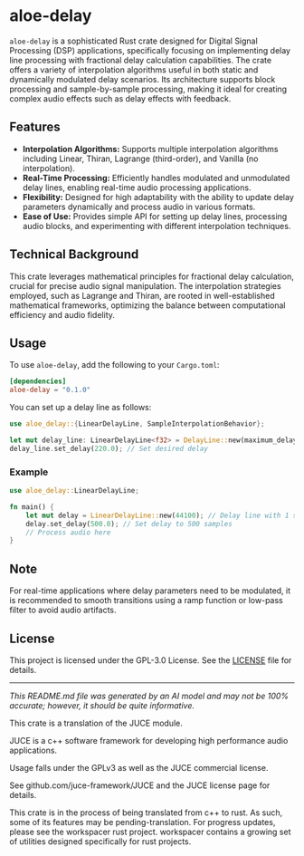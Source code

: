 # aloe-delay

`aloe-delay` is a sophisticated Rust crate designed for Digital Signal Processing (DSP) applications, specifically focusing on implementing delay line processing with fractional delay calculation capabilities. The crate offers a variety of interpolation algorithms useful in both static and dynamically modulated delay scenarios. Its architecture supports block processing and sample-by-sample processing, making it ideal for creating complex audio effects such as delay effects with feedback.

## Features

- **Interpolation Algorithms:** Supports multiple interpolation algorithms including Linear, Thiran, Lagrange (third-order), and Vanilla (no interpolation).
- **Real-Time Processing:** Efficiently handles modulated and unmodulated delay lines, enabling real-time audio processing applications.
- **Flexibility:** Designed for high adaptability with the ability to update delay parameters dynamically and process audio in various formats.
- **Ease of Use:** Provides simple API for setting up delay lines, processing audio blocks, and experimenting with different interpolation techniques.

## Technical Background

This crate leverages mathematical principles for fractional delay calculation, crucial for precise audio signal manipulation. The interpolation strategies employed, such as Lagrange and Thiran, are rooted in well-established mathematical frameworks, optimizing the balance between computational efficiency and audio fidelity.

## Usage

To use `aloe-delay`, add the following to your `Cargo.toml`:

```toml
[dependencies]
aloe-delay = "0.1.0"
```

You can set up a delay line as follows:

```rust
use aloe_delay::{LinearDelayLine, SampleInterpolationBehavior};

let mut delay_line: LinearDelayLine<f32> = DelayLine::new(maximum_delay_in_samples);
delay_line.set_delay(220.0); // Set desired delay
```

### Example

```rust
use aloe_delay::LinearDelayLine;

fn main() {
    let mut delay = LinearDelayLine::new(44100); // Delay line with 1 second max delay at 44.1kHz sample rate
    delay.set_delay(500.0); // Set delay to 500 samples
    // Process audio here
}
```

## Note
For real-time applications where delay parameters need to be modulated, it is recommended to smooth transitions using a ramp function or low-pass filter to avoid audio artifacts.

## License

This project is licensed under the GPL-3.0 License. See the [LICENSE](https://github.com/klebs6/aloe-rs/blob/main/LICENSE) file for details.

---

*This README.md file was generated by an AI model and may not be 100% accurate; however, it should be quite informative.*

This crate is a translation of the JUCE module.

JUCE is a c++ software framework for developing high performance audio applications.

Usage falls under the GPLv3 as well as the JUCE commercial license.

See github.com/juce-framework/JUCE and the JUCE license page for details.

This crate is in the process of being translated from c++ to rust. As such, some of its features may be pending-translation. For progress updates, please see the workspacer rust project. workspacer contains a growing set of utilities designed specifically for rust projects.
